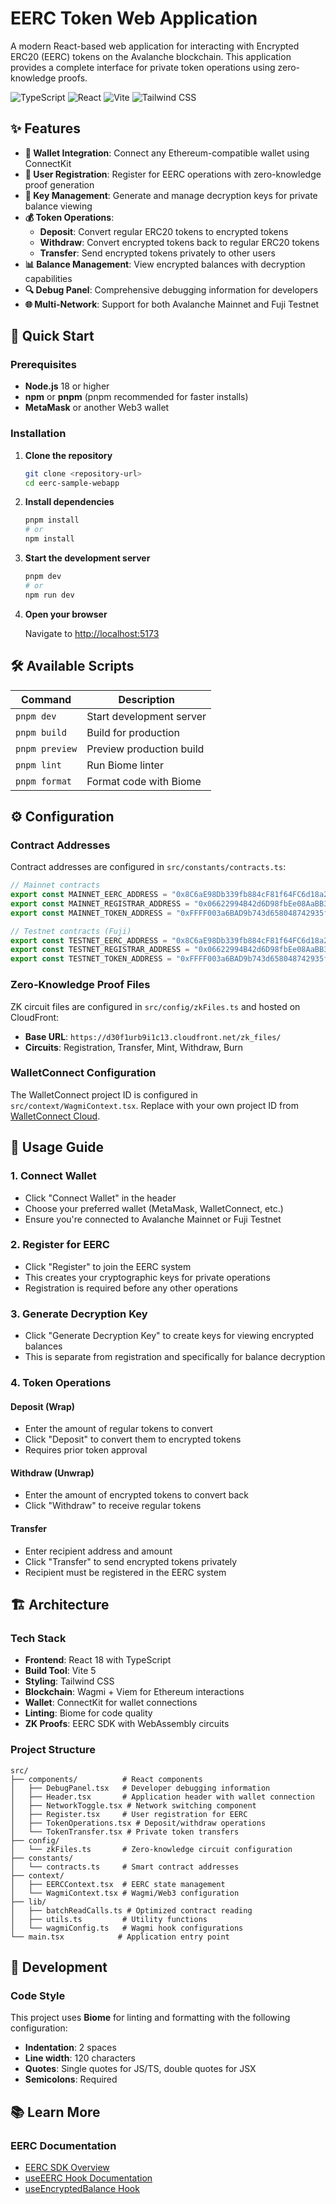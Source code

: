 # EERC Token Web Application

A modern React-based web application for interacting with Encrypted ERC20 (EERC) tokens on the Avalanche blockchain.
This application provides a complete interface for private token operations using zero-knowledge proofs.

![TypeScript](https://img.shields.io/badge/TypeScript-007ACC?style=flat-square&logo=typescript&logoColor=white)
![React](https://img.shields.io/badge/React-20232A?style=flat-square&logo=react&logoColor=61DAFB)
![Vite](https://img.shields.io/badge/Vite-646CFF?style=flat-square&logo=vite&logoColor=white)
![Tailwind CSS](https://img.shields.io/badge/Tailwind_CSS-38B2AC?style=flat-square&logo=tailwind-css&logoColor=white)

## ✨ Features

- **🔐 Wallet Integration**: Connect any Ethereum-compatible wallet using ConnectKit
- **👤 User Registration**: Register for EERC operations with zero-knowledge proof generation
- **🔑 Key Management**: Generate and manage decryption keys for private balance viewing
- **💰 Token Operations**:
    - **Deposit**: Convert regular ERC20 tokens to encrypted tokens
    - **Withdraw**: Convert encrypted tokens back to regular ERC20 tokens
    - **Transfer**: Send encrypted tokens privately to other users
- **📊 Balance Management**: View encrypted balances with decryption capabilities
- **🔍 Debug Panel**: Comprehensive debugging information for developers
- **🌐 Multi-Network**: Support for both Avalanche Mainnet and Fuji Testnet

## 🚀 Quick Start

### Prerequisites

- **Node.js** 18 or higher
- **npm** or **pnpm** (pnpm recommended for faster installs)
- **MetaMask** or another Web3 wallet

### Installation

1. **Clone the repository**
   ```bash
   git clone <repository-url>
   cd eerc-sample-webapp
   ```

2. **Install dependencies**
   ```bash
   pnpm install
   # or
   npm install
   ```

3. **Start the development server**
   ```bash
   pnpm dev
   # or
   npm run dev
   ```

4. **Open your browser**

   Navigate to [http://localhost:5173](http://localhost:5173)

## 🛠️ Available Scripts

| Command        | Description              |
|----------------|--------------------------|
| `pnpm dev`     | Start development server |
| `pnpm build`   | Build for production     |
| `pnpm preview` | Preview production build |
| `pnpm lint`    | Run Biome linter         |
| `pnpm format`  | Format code with Biome   |

## ⚙️ Configuration

### Contract Addresses

Contract addresses are configured in `src/constants/contracts.ts`:

```typescript
// Mainnet contracts
export const MAINNET_EERC_ADDRESS = "0x8C6aE98Db339fb884cF81f64FC6d18a23589Ad56";
export const MAINNET_REGISTRAR_ADDRESS = "0x06622994B42d6D98fbEe08AaBB368f8064DD593e";
export const MAINNET_TOKEN_ADDRESS = "0xFFFF003a6BAD9b743d658048742935fFFE2b6ED7";

// Testnet contracts (Fuji)
export const TESTNET_EERC_ADDRESS = "0x8C6aE98Db339fb884cF81f64FC6d18a23589Ad56";
export const TESTNET_REGISTRAR_ADDRESS = "0x06622994B42d6D98fbEe08AaBB368f8064DD593e";
export const TESTNET_TOKEN_ADDRESS = "0xFFFF003a6BAD9b743d658048742935fFFE2b6ED7";
```

### Zero-Knowledge Proof Files

ZK circuit files are configured in `src/config/zkFiles.ts` and hosted on CloudFront:

- **Base URL**: `https://d30f1urb9i1c13.cloudfront.net/zk_files/`
- **Circuits**: Registration, Transfer, Mint, Withdraw, Burn

### WalletConnect Configuration

The WalletConnect project ID is configured in `src/context/WagmiContext.tsx`. Replace with your own project ID
from [WalletConnect Cloud](https://cloud.walletconnect.com/).

## 📱 Usage Guide

### 1. Connect Wallet

- Click "Connect Wallet" in the header
- Choose your preferred wallet (MetaMask, WalletConnect, etc.)
- Ensure you're connected to Avalanche Mainnet or Fuji Testnet

### 2. Register for EERC

- Click "Register" to join the EERC system
- This creates your cryptographic keys for private operations
- Registration is required before any other operations

### 3. Generate Decryption Key

- Click "Generate Decryption Key" to create keys for viewing encrypted balances
- This is separate from registration and specifically for balance decryption

### 4. Token Operations

#### Deposit (Wrap)

- Enter the amount of regular tokens to convert
- Click "Deposit" to convert them to encrypted tokens
- Requires prior token approval

#### Withdraw (Unwrap)

- Enter the amount of encrypted tokens to convert back
- Click "Withdraw" to receive regular tokens

#### Transfer

- Enter recipient address and amount
- Click "Transfer" to send encrypted tokens privately
- Recipient must be registered in the EERC system

## 🏗️ Architecture

### Tech Stack

- **Frontend**: React 18 with TypeScript
- **Build Tool**: Vite 5
- **Styling**: Tailwind CSS
- **Blockchain**: Wagmi + Viem for Ethereum interactions
- **Wallet**: ConnectKit for wallet connections
- **Linting**: Biome for code quality
- **ZK Proofs**: EERC SDK with WebAssembly circuits

### Project Structure

```
src/
├── components/          # React components
│   ├── DebugPanel.tsx   # Developer debugging information
│   ├── Header.tsx       # Application header with wallet connection
│   ├── NetworkToggle.tsx # Network switching component
│   ├── Register.tsx     # User registration for EERC
│   ├── TokenOperations.tsx # Deposit/withdraw operations
│   └── TokenTransfer.tsx # Private token transfers
├── config/
│   └── zkFiles.ts       # Zero-knowledge circuit configuration
├── constants/
│   └── contracts.ts     # Smart contract addresses
├── context/
│   ├── EERCContext.tsx  # EERC state management
│   └── WagmiContext.tsx # Wagmi/Web3 configuration
├── lib/
│   ├── batchReadCalls.ts # Optimized contract reading
│   ├── utils.ts         # Utility functions
│   └── wagmiConfig.ts   # Wagmi hook configurations
└── main.tsx            # Application entry point
```

## 🔧 Development

### Code Style

This project uses **Biome** for linting and formatting with the following configuration:

- **Indentation**: 2 spaces
- **Line width**: 120 characters
- **Quotes**: Single quotes for JS/TS, double quotes for JSX
- **Semicolons**: Required

## 📚 Learn More

### EERC Documentation

- [EERC SDK Overview](https://avacloud.gitbook.io/encrypted-erc/usage/sdk-overview)
- [useEERC Hook Documentation](https://avacloud.gitbook.io/encrypted-erc/usage/useeerc)
- [useEncryptedBalance Hook](https://avacloud.gitbook.io/encrypted-erc/usage/useencryptedbalance)
